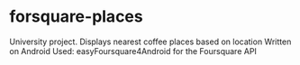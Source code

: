 # forsquare-places
University project. Displays nearest coffee places based on location
Written on Android
Used: easyFoursquare4Android for the Foursquare API
